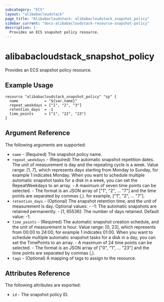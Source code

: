 ```yaml
---
subcategory: "ECS"
layout: "alibabacloudstack"
page_title: "Alibabacloudstack: alibabacloudstack_snapshot_policy"
sidebar_current: "docs-alibabacloudstack-resource-snapshot-policy"
description: |-
  Provides an ECS snapshot policy resource.
---
```


# alibabacloudstack\_snapshot\_policy

Provides an ECS snapshot policy resource.

## Example Usage

```
resource "alibabacloudstack_snapshot_policy" "sp" {
  name            = "${var.name}"
  repeat_weekdays = ["1", "2", "3"]
  retention_days  = -1
  time_points     = ["1", "22", "23"]
}
```

## Argument Reference

The following arguments are supported:

* `name` - (Required) The snapshot policy name.
* `repeat_weekdays` - (Required) The automatic snapshot repetition dates. The unit of measurement is day and the repeating cycle is a week. Value range: [1, 7], which represents days starting from Monday to Sunday, for example 1  indicates Monday. When you want to schedule multiple automatic snapshot tasks for a disk in a week, you can set the RepeatWeekdays to an array.
                                     - A maximum of seven time points can be selected.
                                     - The format is  an JSON array of ["1", "2", … "7"]  and the time points are separated by commas (,).                                                             for example, ["1", "2", ... "7"].
* `retention_days` - (Optional) The snapshot retention time, and the unit of measurement is day. Optional values:
                                    - -1: The automatic snapshots are retained permanently.
                                    - [1, 65536]: The number of days retained. Default value: -1.
* `time_points` - (Required) The automatic snapshot creation schedule, and the unit of measurement is hour. Value range: [0, 23], which represents from 00:00 to 24:00,  for example 1 indicates 01:00. When you want to schedule multiple automatic snapshot tasks for a disk in a day, you can set the TimePoints to an array.
                                 - A maximum of 24 time points can be selected.
                                 - The format is  an JSON array of ["0", "1", … "23"] and the time points are separated by commas (,).
* `tags` - (Optional) A mapping of tags to assign to the resource.

## Attributes Reference

The following attributes are exported:

* `id` - The snapshot policy ID.

